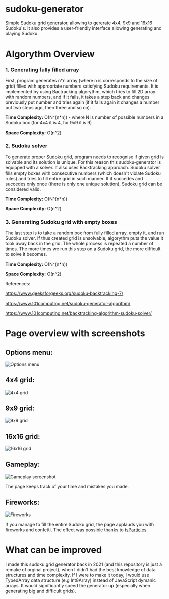 # sudoku-generator

Simple Sudoku grid generator, allowing to gererate 4x4, 9x9 and 16x16 Sudoku's. It also provides a user-friendly interface allowing generating and playing Sudoku.

# Algorythm Overview

### 1. Generating fully filled array

First, program generates n*n array (where n is corresponds to the size of grid) filled with appropriate numbers satisfying Sudoku requirements. It is implemented by using Bactracking algorythm, which tries to fill 2D array with random numbers, and if it fails, it takes a step back and changes previously put number and tries again (if it fails again it changes a number put two steps ago, then three and so on).

**Time Complexity:** O(N^(n*n)) - where N is number of possible numbers in a Sudoku box (for 4x4 it is 4, for 9x9 it is 9)

**Space Complexity:** O(n^2) 

### 2. Sudoku solver

To generate proper Sudoku grid, program needs to recognise if given grid is solvable and its solution is unique. For this reason this sudoku-generator is equipped with a solver. It also uses Backtracking approach. Sudoku solver fills empty boxes with consecutive numbers (which doesn't violate Sudoku rules) and tries to fill entire grid in such manner. If it succedes and succedes only once (there is only one unique solution), Sudoku grid can be considered valid.

**Time Complexity:** O(N^(n*n))

**Space Complexity:** O(n^2) 

### 3. Generating Sudoku grid with empty boxes

The last step is to take a random box from fully filled array, empty it, and run Sudoku solver. If thus created grid is unsolvable, algorythm puts the value it took away back in the grid. The whole process is repeated a number of times. The more times we run this step on a Sudoku grid, the more difficult to solve it becomes.

**Time Complexity:** O(N^(n*n))

**Space Complexity:** O(n^2) 

References: 

https://www.geeksforgeeks.org/sudoku-backtracking-7/

https://www.101computing.net/sudoku-generator-algorithm/

https://www.101computing.net/backtracking-algorithm-sudoku-solver/

# Page overview with screenshots

## Options menu:

![Options menu](./readme-screenshots/menu.png "Options menu")

## 4x4 grid:

![4x4 grid](./readme-screenshots/4x4.png "4x4 grid")

## 9x9 grid:

![9x9 grid](./readme-screenshots/9x9.png "9x9 grid")

## 16x16 grid:

![16x16 grid](./readme-screenshots/16x16.png "16x16 grid")

## Gameplay:

![Gameplay screenshot](./readme-screenshots/mistakes.png "gameplay screenshot")

The page keeps track of your time and mistakes you made.

## Fireworks:

![Fireworks](./readme-screenshots/fireworks.png "fireworks")

If you manage to fill the entire Sudoku grid, the page applauds you with fireworks and confetti. The effect was possible thanks to [tsParticles](https://particles.js.org).

# What can be improved

I made this sudoku grid generator back in 2021 (and this repository is just a remake of orginal project), when I didn't had the best knowledge of data structures and time complexity. If I were to make it today, I would use TypedArray data structure (e.g Int8Array) instead of JavaScript dymanic arrays. It would significantly speed the generator up (especially when generating big and difficult grids).
